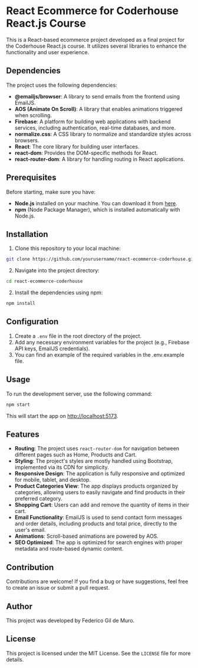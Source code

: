 # React Ecommerce for Coderhouse React.js Course

This is a React-based ecommerce project developed as a final project for the Coderhouse React.js course. It utilizes several libraries to enhance the functionality and user experience.

## Dependencies

The project uses the following dependencies:

- **@emailjs/browser**: A library to send emails from the frontend using EmailJS.
- **AOS (Animate On Scroll)**: A library that enables animations triggered when scrolling.
- **Firebase**: A platform for building web applications with backend services, including authentication, real-time databases, and more.
- **normalize.css**: A CSS library to normalize and standardize styles across browsers.
- **React**: The core library for building user interfaces.
- **react-dom**: Provides the DOM-specific methods for React.
- **react-router-dom**: A library for handling routing in React applications.

## Prerequisites

Before starting, make sure you have:

- **Node.js** installed on your machine. You can download it from [here](https://nodejs.org/).
- **npm** (Node Package Manager), which is installed automatically with Node.js.

## Installation

1. Clone this repository to your local machine:

```bash
git clone https://github.com/yourusername/react-ecommerce-coderhouse.git
```

2. Navigate into the project directory:

```bash
cd react-ecommerce-coderhouse
```

2. Install the dependencies using npm:

```bash
npm install
```

## Configuration

1. Create a `.env` file in the root directory of the project.
2. Add any necessary environment variables for the project (e.g., Firebase API keys, EmailJS credentials).
3. You can find an example of the required variables in the .env.example file.

## Usage

To run the development server, use the following command:

```bash
npm start
```

This will start the app on [http://localhost:5173](http://localhost:5173).

## Features

- **Routing**: The project uses `react-router-dom` for navigation between different pages such as Home, Products and Cart.
- **Styling**: The project's styles are mostly handled using Bootstrap, implemented via its CDN for simplicity.
- **Responsive Design**: The application is fully responsive and optimized for mobile, tablet, and desktop.
- **Product Categories View**: The app displays products organized by categories, allowing users to easily navigate and find products in their preferred category.
- **Shopping Cart**: Users can add and remove the quantity of items in their cart.
- **Email Functionality**: EmailJS is used to send contact form messages and order details, including products and total price, directly to the user's email.
- **Animations**: Scroll-based animations are powered by AOS.
- **SEO Optimized**: The app is optimized for search engines with proper metadata and route-based dynamic content.

## Contribution

Contributions are welcome! If you find a bug or have suggestions, feel free to create an issue or submit a pull request.

## Author

This project was developed by Federico Gil de Muro.

## License

This project is licensed under the MIT License. See the `LICENSE` file for more details.
